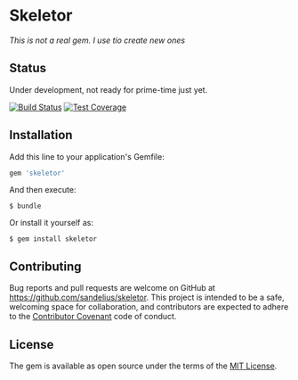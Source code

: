 # Skeletor

*This is not a real gem. I use tio create new ones*

## Status
Under development, not ready for prime-time just yet.

[![Build Status](https://travis-ci.org/sandelius/skeletor?branch=master)](https://travis-ci.org/sandelius/skeletor)
[![Test Coverage](https://codeclimate.com/github/sandelius/skeletor/badges/coverage.svg)](https://codeclimate.com/github/sandelius/skeletor/coverage)

## Installation

Add this line to your application's Gemfile:

```ruby
gem 'skeletor'
```

And then execute:

    $ bundle

Or install it yourself as:

    $ gem install skeletor


## Contributing

Bug reports and pull requests are welcome on GitHub at https://github.com/sandelius/skeletor. This project is intended to be a safe, welcoming space for collaboration, and contributors are expected to adhere to the [Contributor Covenant](http://contributor-covenant.org) code of conduct.


## License

The gem is available as open source under the terms of the [MIT License](http://opensource.org/licenses/MIT).